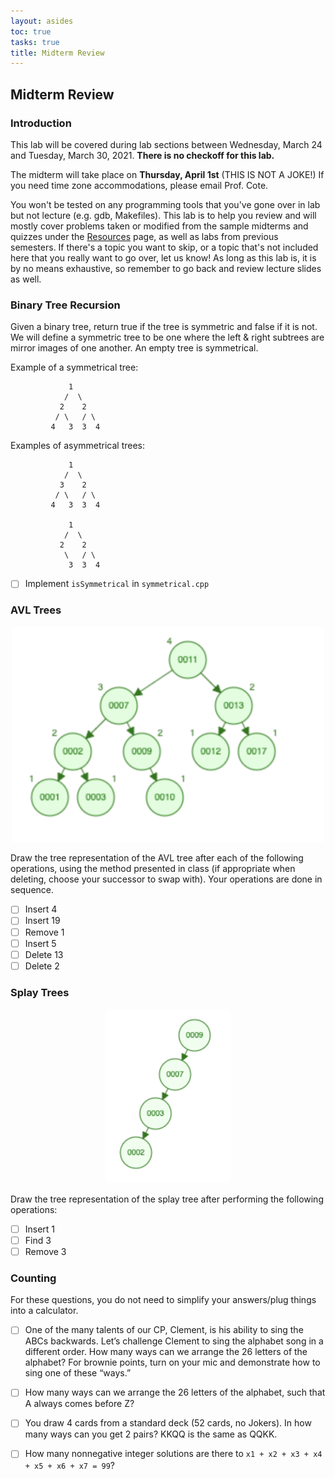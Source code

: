 ```yaml
---
layout: asides
toc: true
tasks: true
title: Midterm Review
---
```


## Midterm Review

### Introduction

This lab will be covered during lab sections between Wednesday, March 24 and Tuesday, March 30, 2021. **There is no checkoff for this lab.**

The midterm will take place on **Thursday, April 1st** (THIS IS NOT A JOKE!) If you need time zone accommodations, please email Prof. Cote.

You won't be tested on any programming tools that you've gone over in lab but not lecture (e.g. gdb, Makefiles). This lab is to help you review and will mostly cover problems taken or modified from the sample midterms and quizzes under the [Resources](https://bytes.usc.edu/cs104/resources) page, as well as labs from previous semesters. If there's a topic you want to skip, or a topic that's not included here that you really want to go over, let us know! As long as this lab is, it is by no means exhaustive, so remember to go back and review lecture slides as well.

### Binary Tree Recursion

Given a binary tree, return true if the tree is symmetric and false if it is not. We will define a symmetric tree to be one where the left & right subtrees are mirror images of one another. An empty tree is symmetrical.

Example of a symmetrical tree:
```
             1
            /  \
           2    2 
          / \   / \
         4   3  3  4 
```
Examples of asymmetrical trees:
```
             1
            /  \
           3    2 
          / \   / \
         4   3  3  4 

             1
            /  \
           2    2 
            \   / \
             3  3  4 
```

- [ ] Implement `isSymmetrical` in `symmetrical.cpp`

### AVL Trees

<div style="text-align:center"><img src="./assets/avl.png" alt="initial avl tree" width="500"/></div>

Draw the tree representation of the AVL tree after each of the following operations, using the method presented in class (if appropriate when deleting, choose your successor to swap with). Your operations are done in sequence.

- [ ] Insert 4
- [ ] Insert 19
- [ ] Remove 1
- [ ] Insert 5
- [ ] Delete 13
- [ ] Delete 2

### Splay Trees

<div style="text-align:center"><img src="./assets/splay.png" alt="initial splay tree" width="200"/></div>

Draw the tree representation of the splay tree after performing the following operations:

- [ ] Insert 1
- [ ] Find 3
- [ ] Remove 3

### Counting

For these questions, you do not need to simplify your answers/plug things into a calculator.
- [ ] One of the many talents of our CP, Clement, is his ability to sing the ABCs backwards. Let’s challenge Clement to sing the alphabet song in a different order. How many ways can we arrange the 26 letters of the alphabet? For brownie points, turn on your mic and demonstrate how to sing one of these “ways.”
- [ ] How many ways can we arrange the 26 letters of the alphabet, such that A always comes before Z?
- [ ] You draw 4 cards from a standard deck (52 cards, no Jokers). In how many ways can you get 2 pairs? KKQQ is the same as QQKK.
- [ ] How many nonnegative integer solutions are there to `x1 + x2 + x3 + x4 + x5 + x6 + x7 = 99`? 

